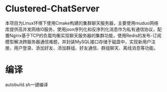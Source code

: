 # Clustered-ChatServer
本项目为Linux环境下使用Cmake构建的集群聊天服务器，主要使用muduo网络库提供高并发网络I0服务，使用json序列化和反序列化消息作为私有通信协议，配置Nginx基于TCP的负载均衡实现聊天服务器的集群功能，使用Redis的发布-订阅模型解决跨服务器通信难题，并封装MySQL接口存储于磁盘中，实现新用户注册、用户登录、添加好友、添加群组、好友通信、群组聊天、离线消息等功能。
# 编译
autobuild.sh一键编译
